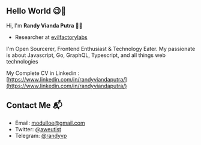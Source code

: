 ## Hello World 😉👋 ##
Hi, I'm **Randy Vianda Putra** 👨‍💻 

+ Researcher at [evilfactorylabs](https://evilfactorylabs.org/) 

I'm Open Sourcerer, Frontend Enthusiast & Technology Eater. My passionate is about Javascript, Go, GraphQL, Typescript, and all things web technologies

My Complete CV in Linkedin : [https://www.linkedin.com/in/randyviandaputra/](https://www.linkedin.com/in/randyviandaputra/)


## Contact Me 📬 ##
- Email: modulloe@gmail.com
- Twitter: [@aweutist](https://twitter.com/aweutist)
- Telegram: [@randyvp](https://t.me/randyvp)
